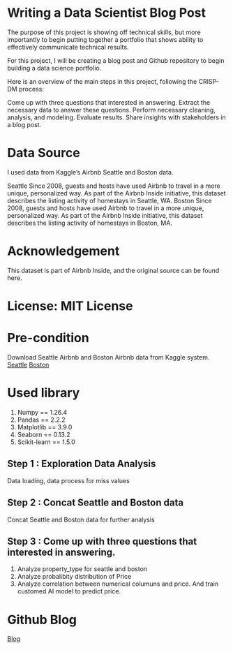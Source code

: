 # Writing a Data Scientist Blog Post
The purpose of this project is showing off technical skills, but more importantly to begin putting together a portfolio that shows ability to effectively communicate technical results.

For this project, I will be creating a blog post and Github repository to begin building a data science portfolio. 

Here is an overview of the main steps in this project, following the CRISP-DM process:

Come up with three questions that interested in answering.
Extract the necessary data to answer these questions.
Perform necessary cleaning, analysis, and modeling.
Evaluate results.
Share insights with stakeholders in a blog post.


# Data Source
I used data from Kaggle’s Airbnb Seattle and Boston data.

Seattle Since 2008, guests and hosts have used Airbnb to travel in a more unique, personalized way. As part of the Airbnb Inside initiative, this dataset describes the listing activity of homestays in Seattle, WA.
Boston Since 2008, guests and hosts have used Airbnb to travel in a more unique, personalized way. As part of the Airbnb Inside initiative, this dataset describes the listing activity of homestays in Boston, MA.

# Acknowledgement
This dataset is part of Airbnb Inside, and the original source can be found here.


# License: MIT License


# Pre-condition
Download Seattle Airbnb and Boston Airbnb data from Kaggle system.
[Seattle](https://www.kaggle.com/datasets/airbnb/seattle/data)
[Boston](https://www.kaggle.com/datasets/airbnb/boston)

# Used library
1. Numpy == 1.26.4
2. Pandas == 2.2.2
3. Matplotlib == 3.9.0
4. Seaborn == 0.13.2
5. Scikit-learn == 1.5.0


## Step 1 : Exploration Data Analysis
Data loading, data process for miss values



## Step 2 : Concat Seattle and Boston data
Concat Seattle and Boston data for further analysis



## Step 3 : Come up with three questions that interested in answering.
1. Analyze property_type for seattle and boston
2. Analyze probalibity distribution of Price
3. Analyze correlation between numerical columuns and price. And train customed AI model to predict price.


# Github Blog
[Blog](https://theshy521.github.io)